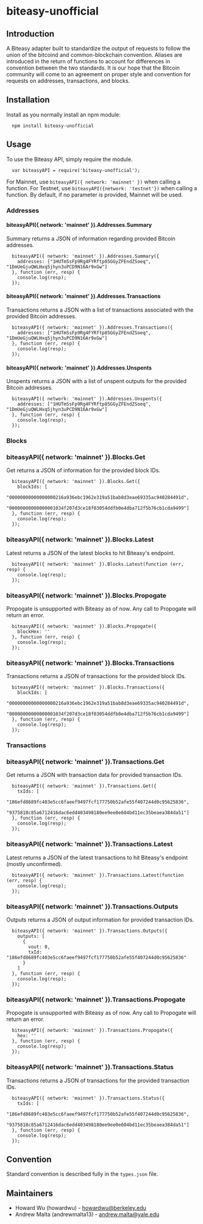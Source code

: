 # biteasy-unofficial

## Introduction

A Biteasy adapter built to standardize the output of requests to follow the union of the bitcoind and common-blockchain convention. Aliases are introduced in the return of functions to account for differences in convention between the two standards. It is our hope that the Bitcoin community will come to an agreement on proper style and convention for requests on addresses, transactions, and blocks.

## Installation

Install as you normally install an npm module:
```
  npm install biteasy-unofficial
```

## Usage

To use the Biteasy API, simply require the module.
```
  var biteasyAPI = require('biteasy-unofficial');
```
For Mainnet, use ```biteasyAPI({ network: 'mainnet' })``` when calling a function. For Testnet, use ```biteasyAPI({network: 'testnet'})``` when calling a function. By default, if no parameter is provided, Mainnet will be used.

### Addresses

#### biteasyAPI({ network: 'mainnet' }).Addresses.Summary
Summary returns a JSON of information regarding provided Bitcoin addresses.
```
  biteasyAPI({ network: 'mainnet' }).Addresses.Summary({
    addresses: ["1HUTmSsFp9Rg4FYRftp85GGyZFEndZSoeq", "1DmUeGjuQWLHxq5jhyn3uPCD9N16Ar9xGw"]
  }, function (err, resp) {
    console.log(resp);
  });
```

#### biteasyAPI({ network: 'mainnet' }).Addresses.Transactions
Transactions returns a JSON with a list of transactions associated with the provided Bitcoin addresses.
```
  biteasyAPI({ network: 'mainnet' }).Addresses.Transactions({
    addresses: ["1HUTmSsFp9Rg4FYRftp85GGyZFEndZSoeq", "1DmUeGjuQWLHxq5jhyn3uPCD9N16Ar9xGw"]
  }, function (err, resp) {
    console.log(resp);
  });

```

#### biteasyAPI({ network: 'mainnet' }).Addresses.Unspents
Unspents returns a JSON with a list of unspent outputs for the provided Bitcoin addresses.

```
  biteasyAPI({ network: 'mainnet' }).Addresses.Unspents({
    addresses: ["1HUTmSsFp9Rg4FYRftp85GGyZFEndZSoeq", "1DmUeGjuQWLHxq5jhyn3uPCD9N16Ar9xGw"]
  }, function (err, resp) {
    console.log(resp);
  });
```

### Blocks

### biteasyAPI({ network: 'mainnet' }).Blocks.Get
Get returns a JSON of information for the provided block IDs.
```
  biteasyAPI({ network: 'mainnet' }).Blocks.Get({
    blockIds: [
      "00000000000000000216a936ebc1962e319a51bab8d3eae69335ac940284491d", 
      "00000000000000001034f207d3ce18f03054ddfb0e4dba712f5b76cb1cda9499"]
  }, function (err, resp) {
    console.log(resp);
  });
```

### biteasyAPI({ network: 'mainnet' }).Blocks.Latest
Latest returns a JSON of the latest blocks to hit Biteasy's endpoint.
```
  biteasyAPI({ network: 'mainnet' }).Blocks.Latest(function (err, resp) {
    console.log(resp);
  });
```

### biteasyAPI({ network: 'mainnet' }).Blocks.Propogate
Propogate is unsupported with Biteasy as of now. Any call to Propogate will return an error.
```
  biteasyAPI({ network: 'mainnet' }).Blocks.Propogate({
    blockHex: ''
  }, function (err, resp) {
    console.log(resp);
  });
```

### biteasyAPI({ network: 'mainnet' }).Blocks.Transactions
Transactions returns a JSON of transactions for the provided block IDs.
```
  biteasyAPI({ network: 'mainnet' }).Blocks.Transactions({
    blockIds: [
      "00000000000000000216a936ebc1962e319a51bab8d3eae69335ac940284491d",
      "00000000000000001034f207d3ce18f03054ddfb0e4dba712f5b76cb1cda9499"]
  }, function (err, resp) {
    console.log(resp);
  });
```

### Transactions

  ### biteasyAPI({ network: 'mainnet' }).Transactions.Get
  Get returns a JSON with transaction data for provided transaction IDs.
  ```
    biteasyAPI({ network: 'mainnet' }).Transactions.Get({
      txIds: [
        "186efd8689fc403e5cc6faeef9497fcf177750b52afe55f407244d0c95625836",
        "9375818c85a6712416dac6edd403498180ee9ee0e604bd11ec35beaea384da51"]
    }, function (err, resp) {
      console.log(resp);
    });
  ```

  ### biteasyAPI({ network: 'mainnet' }).Transactions.Latest
  Latest returns a JSON of the latest transactions to hit Biteasy's endpoint (mostly unconfirmed).
  ```
    biteasyAPI({ network: 'mainnet' }).Transactions.Latest(function (err, resp) {
      console.log(resp);
    });
  ```

  ### biteasyAPI({ network: 'mainnet' }).Transactions.Outputs
  Outputs returns a JSON of output information for provided transaction IDs.
  ```
    biteasyAPI({ network: 'mainnet' }).Transactions.Outputs({
      outputs: [
        {
          vout: 0,
          txId: "186efd8689fc403e5cc6faeef9497fcf177750b52afe55f407244d0c95625836"
        }
      ]
    }, function (err, resp) {
      console.log(resp);
    });
  ```

  ### biteasyAPI({ network: 'mainnet' }).Transactions.Propogate
  Propogate is unsupported with Biteasy as of now. Any call to Propogate will return an error.
  ```
    biteasyAPI({ network: 'mainnet' }).Transactions.Propogate({
      hex: ''
    }, function (err, resp) {
      console.log(resp);
    });
  ```

  ### biteasyAPI({ network: 'mainnet' }).Transactions.Status
  Transactions returns a JSON of transactions for the provided transaction IDs.
  ```
    biteasyAPI({ network: 'mainnet' }).Transactions.Status({
      txIds: [
        "186efd8689fc403e5cc6faeef9497fcf177750b52afe55f407244d0c95625836",
        "9375818c85a6712416dac6edd403498180ee9ee0e604bd11ec35beaea384da51"]
    }, function (err, resp) {
      console.log(resp);
    });
  ```

## Convention

Standard convention is described fully in the ```types.json``` file.

## Maintainers
  * Howard Wu (howardwu) - howardwu@berkeley.edu
  * Andrew Malta (andrewmalta13) - andrew.malta@yale.edu
